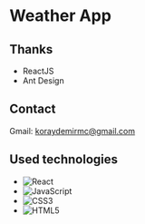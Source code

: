 # Weather App 

## Thanks
- ReactJS
- Ant Design

## Contact
Gmail: koraydemirmc@gmail.com

## Used technologies
- ![React](https://img.shields.io/badge/React-20232A?style=for-the-badge&logo=react&logoColor=61DAFB)
- ![JavaScript](https://img.shields.io/badge/JavaScript-F7DF1E?style=for-the-badge&logo=javascript&logoColor=black)
- ![CSS3](https://img.shields.io/badge/CSS3-1572B6?style=for-the-badge&logo=css3&logoColor=white)  
- ![HTML5](https://img.shields.io/badge/HTML5-E34F26?style=for-the-badge&logo=html5&logoColor=white)
